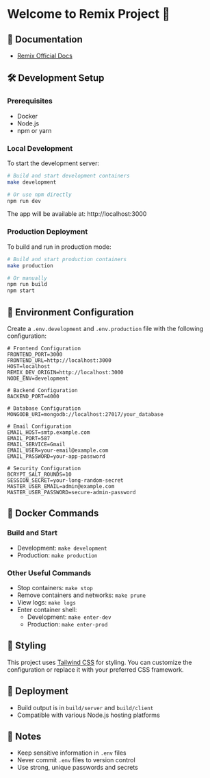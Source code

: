 # Welcome to Remix Project 🚀

## 📖 Documentation
- [Remix Official Docs](https://remix.run/docs)

## 🛠️ Development Setup

### Prerequisites
- Docker
- Node.js
- npm or yarn

### Local Development
To start the development server:

```bash
# Build and start development containers
make development

# Or use npm directly
npm run dev
```

The app will be available at: http://localhost:3000

### Production Deployment
To build and run in production mode:

```bash
# Build and start production containers
make production

# Or manually
npm run build
npm start
```

## 🔧 Environment Configuration
Create a `.env.development` and `.env.production` file with the following configuration:

```
# Frontend Configuration
FRONTEND_PORT=3000
FRONTEND_URL=http://localhost:3000
HOST=localhost
REMIX_DEV_ORIGIN=http://localhost:3000
NODE_ENV=development

# Backend Configuration
BACKEND_PORT=4000

# Database Configuration
MONGODB_URI=mongodb://localhost:27017/your_database

# Email Configuration
EMAIL_HOST=smtp.example.com
EMAIL_PORT=587
EMAIL_SERVICE=Gmail
EMAIL_USER=your-email@example.com
EMAIL_PASSWORD=your-app-password

# Security Configuration
BCRYPT_SALT_ROUNDS=10
SESSION_SECRET=your-long-random-secret
MASTER_USER_EMAIL=admin@example.com
MASTER_USER_PASSWORD=secure-admin-password
```

## 🐳 Docker Commands

### Build and Start
- Development: `make development`
- Production: `make production`

### Other Useful Commands
- Stop containers: `make stop`
- Remove containers and networks: `make prune`
- View logs: `make logs`
- Enter container shell:
  - Development: `make enter-dev`
  - Production: `make enter-prod`

## 💅 Styling
This project uses [Tailwind CSS](https://tailwindcss.com/) for styling. You can customize the configuration or replace it with your preferred CSS framework.

## 🚀 Deployment
- Build output is in `build/server` and `build/client`
- Compatible with various Node.js hosting platforms

## 📝 Notes
- Keep sensitive information in `.env` files
- Never commit `.env` files to version control
- Use strong, unique passwords and secrets